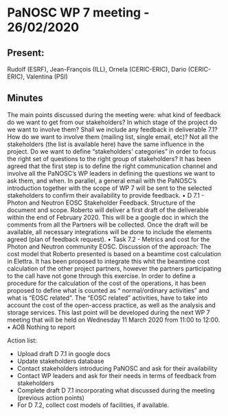 PaNOSC WP 7 meeting - 26/02/2020
=======================================================================
Present:
-------
Rudolf (ESRF), Jean-François (ILL), Ornela (CERIC-ERIC), Dario (CERIC-ERIC), Valentina (PSI)

Minutes
-------
The main points discussed during the meeting were: 
what kind of feedback do we want to get from our stakeholders? In which stage of the project do we want to involve them? Shall we include any feedback in deliverable 7.1? How do we want to involve them (mailing list, single email, etc)? Not all the stakeholders (the list is available here) have the same influence in the project. Do we want to define “stakeholders' categories” in order to focus the right set of questions to the right group of stakeholders? 
It has been agreed that the first step is to define the right communication channel and involve all the PaNOSC’s  WP leaders in defining the questions we want to ask them, and when. In parallel, a general email with the PaNOSC’s introduction together with the scope of WP 7 will be sent to the selected stakeholders to confirm their availability to provide feedback. 
•	D 7.1 - Photon and Neutron EOSC Stakeholder Feedback. Structure of the document and scope.
Roberto will deliver a first draft of the deliverable within the end of February 2020. This will be a google doc in which the comments from all the Partners will be collected. Once the draft will be available, all necessary integrations will be done to include the elements agreed (plan of feedback request).
•	Task 7.2 - Metrics and cost for the Photon and Neutron community EOSC. Discussion of the approach:
The cost model that Roberto presented is based on a beamtime cost calculation in Elettra. It has been proposed to integrate this whit the beamtime cost calculation of the other project partners, however the partners participating to the call have not gone through this exercise. In order to define a procedure for the calculation of the cost of the operations, it has been proposed to define what is counted as “ normal/ordinary activities” and what is “EOSC related”. The “EOSC related” activities, have to take into account the cost of the open-access practice, as well as the analysis and storage services. 
This last point will be developed during the next WP 7 meeting that will be held on Wednesday 11 March 2020 from 11:00 to 12:00. 
•	AOB
Nothing to report

Action list:
- Upload draft D 7.1 in google docs
- Update stakeholders database
- Contact stakeholders introducing PaNOSC and ask for their availability
- Contact WP leaders and ask for their needs in terms of feedback from stakeholders
- Complete draft D 7.1 incorporating what discussed during the meeting (previous action points)
- For D 7.2, collect cost models of facilities, if available.
